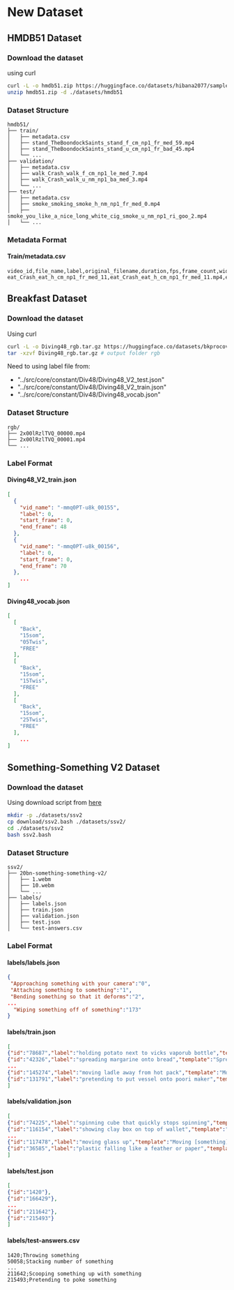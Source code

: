 # New Dataset

## HMDB51 Dataset

### Download the dataset

using curl

```bash
curl -L -o hmdb51.zip https://huggingface.co/datasets/hibana2077/sample-action-reg-data/resolve/main/hmdb51.zip?download=true
unzip hmdb51.zip -d ./datasets/hmdb51
```

### Dataset Structure

```
hmdb51/
├── train/
│   ├── metadata.csv
│   ├── stand_TheBoondockSaints_stand_f_cm_np1_fr_med_59.mp4
│   ├── stand_TheBoondockSaints_stand_u_cm_np1_fr_bad_45.mp4
│   └── ...
├── validation/
│   ├── metadata.csv
│   ├── walk_Crash_walk_f_cm_np1_le_med_7.mp4
│   ├── walk_Crash_walk_u_nm_np1_ba_med_3.mp4
│   └── ...
├── test/
│   ├── metadata.csv
│   ├── smoke_smoking_smoke_h_nm_np1_fr_med_0.mp4
│   ├── smoke_you_like_a_nice_long_white_cig_smoke_u_nm_np1_ri_goo_2.mp4
│   └── ...
```

### Metadata Format

#### Train/metadata.csv

```
video_id,file_name,label,original_filename,duration,fps,frame_count,width,height,resolution,file_size_original,file_size_mp4,split
eat_Crash_eat_h_cm_np1_fr_med_11,eat_Crash_eat_h_cm_np1_fr_med_11.mp4,eat,Crash_eat_h_cm_np1_fr_med_11.avi,2.6333333333333333,30.0,79,560,240,560x240,266752,167596,train
```

## Breakfast Dataset

### Download the dataset

Using curl

```bash
curl -L -o Diving48_rgb.tar.gz https://huggingface.co/datasets/bkprocovid19/diving48/resolve/main/Diving48_rgb.tar.gz?download=true
tar -xzvf Diving48_rgb.tar.gz # output folder rgb
```

Need to using label file from:

- "../src/core/constant/Div48/Diving48_V2_test.json"
- "../src/core/constant/Div48/Diving48_V2_train.json"
- "../src/core/constant/Div48/Diving48_vocab.json"

### Dataset Structure

```
rgb/
├── 2x00lRzlTVQ_00000.mp4
├── 2x00lRzlTVQ_00001.mp4
└── ...
```

### Label Format

#### Diving48_V2_train.json

```json
[
  {
    "vid_name": "-mmq0PT-u8k_00155",
    "label": 0,
    "start_frame": 0,
    "end_frame": 48
  },
  {
    "vid_name": "-mmq0PT-u8k_00156",
    "label": 0,
    "start_frame": 0,
    "end_frame": 70
  },
    ...
]
```

#### Diving48_vocab.json

```json
[
  [
    "Back", 
    "15som", 
    "05Twis", 
    "FREE"
  ], 
  [
    "Back", 
    "15som", 
    "15Twis", 
    "FREE"
  ], 
  [
    "Back", 
    "15som", 
    "25Twis", 
    "FREE"
  ],
    ...
]
```

## Something-Something V2 Dataset

### Download the dataset

Using download script from [here](../download/ssv2.bash)

```bash
mkdir -p ./datasets/ssv2
cp download/ssv2.bash ./datasets/ssv2/
cd ./datasets/ssv2
bash ssv2.bash
```

### Dataset Structure

```
ssv2/
├── 20bn-something-something-v2/
│   ├── 1.webm
│   ├── 10.webm
│   └── ...
├── labels/
│   ├── labels.json
│   ├── train.json
│   ├── validation.json
│   ├── test.json
│   └── test-answers.csv
```

### Label Format

#### labels/labels.json

```json
{
 "Approaching something with your camera":"0",
 "Attaching something to something":"1",
 "Bending something so that it deforms":"2",
...
  "Wiping something off of something":"173"
}
```

#### labels/train.json

```json
[
{"id":"78687","label":"holding potato next to vicks vaporub bottle","template":"Holding [something] next to [something]","placeholders":["potato","vicks vaporub bottle"]},
{"id":"42326","label":"spreading margarine onto bread","template":"Spreading [something] onto [something]","placeholders":["margarine","bread"]},
...
{"id":"145274","label":"moving ladle away from hot pack","template":"Moving [something] away from [something]","placeholders":["ladle","hot pack"]},
{"id":"131791","label":"pretending to put vessel onto poori maker","template":"Pretending to put [something] onto [something]","placeholders":["vessel","poori maker"]}
]
```

#### labels/validation.json

```json
[
{"id":"74225","label":"spinning cube that quickly stops spinning","template":"Spinning [something] that quickly stops spinning","placeholders":["cube"]},
{"id":"116154","label":"showing clay box on top of wallet","template":"Showing [something] on top of [something]","placeholders":["clay box","wallet"]},
...
{"id":"117478","label":"moving glass up","template":"Moving [something] up","placeholders":["glass"]},
{"id":"36585","label":"plastic falling like a feather or paper","template":"[Something] falling like a feather or paper","placeholders":["plastic"]}
]
```

#### labels/test.json

```json
[
{"id":"1420"},
{"id":"166429"},
...
{"id":"211642"},
{"id":"215493"}
]
```

#### labels/test-answers.csv

```csv
1420;Throwing something
50058;Stacking number of something
...
211642;Scooping something up with something
215493;Pretending to poke something
```
